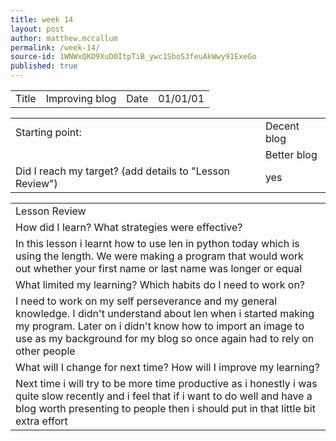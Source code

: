 ```yaml
---
title: week 14
layout: post
author: matthew.mccallum
permalink: /week-14/
source-id: 1WNWxQKD9XuD0ItpTiB_ywc1SboS3feuAkWwy91ExeGo
published: true
---
```

<table>
  <tr>
    <td>Title</td>
    <td>Improving blog</td>
    <td>Date</td>
    <td>01/01/01</td>
  </tr>
</table>


<table>
  <tr>
    <td>Starting point:</td>
    <td>Decent blog</td>
  </tr>
  <tr>
    <td></td>
    <td>Better blog</td>
  </tr>
  <tr>
    <td>Did I reach my target? 
(add details to "Lesson Review")</td>
    <td> yes</td>
  </tr>
</table>


<table>
  <tr>
    <td>Lesson Review</td>
  </tr>
  <tr>
    <td>How did I learn? What strategies were effective? </td>
  </tr>
  <tr>
    <td>In this lesson i learnt how to use len in python today which is using the length. We were making a program that would work out whether your first name or last name was longer or equal</td>
  </tr>
  <tr>
    <td>What limited my learning? Which habits do I need to work on? </td>
  </tr>
  <tr>
    <td>I need to work on my self perseverance and my general knowledge. I didn't understand about len when i started making my program. Later on i didn't know how to import an image to use as my background for my blog so once again had to rely on other people </td>
  </tr>
  <tr>
    <td>What will I change for next time? How will I improve my learning?</td>
  </tr>
  <tr>
    <td>Next time i will try to be more time productive as i honestly i was quite slow recently and i feel that if i want to do well and have a blog worth presenting to people then i should put in that little bit extra effort </td>
  </tr>
</table>


